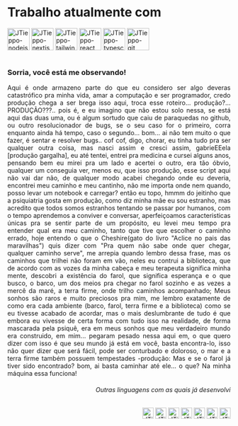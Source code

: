 <div>
    <h1>Trabalho atualmente com</h1>
    <img align="center" alt="JTieppo-nodejs" height="50" width="50" src="https://github.com/JTieppo/JTieppo/blob/main/imgs/nodejs.png">
    <img align="center" alt="JTieppo-nextjs" height="50" width="50" src="https://github.com/JTieppo/JTieppo/blob/main/imgs/nextjs.png">
    <img align="center" alt="JTieppo-tailwind" height="50" whidth="50" src="https://github.com/JTieppo/JTieppo/blob/main/imgs/tailwind.png">
    <img align="center" alt="JTieppo-react" height="50" width="50" src="https://github.com/JTieppo/JTieppo/blob/main/imgs/react.png">
    <img align="center" alt="JTieppo-typescript" height="50" width="50" src="https://github.com/JTieppo/JTieppo/blob/main/imgs/typescript.png">
    <img align="center" alt="JTieppo-git" height="50" width="50" src="https://github.com/JTieppo/JTieppo/blob/main/imgs/git.png">
</div>
    <br>
    <h3>Sorria, você está me observando!</h3>
    <p align="justify">Aqui é onde armazeno parte do que eu considero ser algo deveras catastrófico pra minha vida, amar a computação e ser programador, credo produção chega a ser brega isso aqui, troca esse roteiro... produção?... PRODUÇÃO???..  pois é, e eu imagino que não estou solo nessa, se está aqui das duas uma, ou é algum sortudo que caiu de paraquedas no github, ou outro resolucionador de bugs, se o seu caso for o primeiro, corra enquanto ainda há tempo, caso o segundo... bom... ai não tem muito o que fazer, é sentar e resolver bugs.. cof cof, digo, chorar, eu tinha tudo pra ser qualquer outra coisa, mas nasci assim e cresci assim, gabrieEEela [produção gargalha], eu até tentei, entrei pra medicina e cursei alguns anos, pensando bem eu mirei pra um lado e acertei o outro, era tão óbvio, qualquer um conseguia ver, menos eu, que isso produção, esse script aqui não vai dar não, de qualquer modo acabei chegando onde eu deveria, encontrei meu caminho e meu cantinho, não me importa onde nem quando, posso levar um notebook e carregar? então eu topo, hmmm do jeitinho que a psiquiatria gosta em produção, como diz minha mãe eu sou estranho, mas acredito que todos somos estranhos tentando se passar por humanos, com o tempo aprendemos a conviver e conversar, aperfeiçoamos caracteristicas únicas pra se sentir parte de um propósito, eu levei meu tempo pra entender qual era meu caminho, tanto que tive que escolher o caminho errado, hoje entendo o que o Cheshire(gato do livro "Aclice no pais das maravilhas") quis dizer com "Pra quem não sabe onde quer chegar, qualquer caminho serve", me arrepia quando lembro dessa frase, mas os caminhos que trilhei não foram em vão, neles eu contrui a biblioteca, que de acordo com as vozes da minha cabeça e meu terapeuta significa minha mente, descobri a existência do farol, que significa esperança e o que busco, o barco, um dos meios pra chegar no farol sozinho e as vezes a mercê da maré, a terra firme, onde trilho caminhos acompanhado; Meus sonhos são raros e muito preciosos pra mim, me lembro exatamente de como era cada ambiente (barco, farol, terra firme e a biblioteca) como se eu tivesse acabado de acordar, mas o mais deslumbrante de tudo é que embora eu vivesse de certa forma com tudo isso na realidade, de forma mascarada pela psiquê, era em meus sonhos que meu verdadeiro mundo era construido, em mim... pegaram pesado nessa aqui em, o que quero dizer com isso é que seu mundo já está em você, basta encontra-lo, isso não quer dizer que será fácil, pode ser conturbado e doloroso, o mar e a terra firme também possuem tempestades -produção: Mas e se o farol já tiver sido encontrado? bom, ai basta caminhar até ele... o que? Na minha máquina essa funciona!</p>
    <h6 align="end">Outras linguagens com as quais já desenvolvi</h6>
    <div align="end">
        <img align="center" alt="JTieppo-Python" height="25" width="25" src="https://github.com/JTieppo/JTieppo/blob/main/imgs/python.png">
        <img align="center" alt="JTieppo-c" height="25" width="25" src="https://github.com/JTieppo/JTieppo/blob/main/imgs/c.png">
        <img align="center" alt="JTieppo-java" height="25" width="25" src="https://github.com/JTieppo/JTieppo/blob/main/imgs/java.png">
        <img align="center" alt="JTieppo-JS" heigth="25" width="25" src="https://github.com/JTieppo/JTieppo/blob/main/imgs/java-script.png">
        <img align="center" alt="JTieppo-css" height="25" width="25" src="https://github.com/JTieppo/JTieppo/blob/main/imgs/css.png">
        <img align="center" alt="JTieppo-html" height="25" width="25" src="https://github.com/JTieppo/JTieppo/blob/main/imgs/html.png">        
        <img align="center" alt="JTieppo-c" height="25" width="25" src="https://github.com/JTieppo/JTieppo/blob/main/imgs/lua.png">
    </div>
</div>
